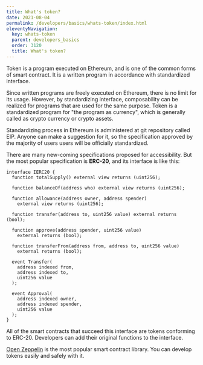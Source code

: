 ```yaml
---
title: What's token?
date: 2021-08-04
permalink: /developers/basics/whats-token/index.html
eleventyNavigation:
  key: whats-token
  parent: developers_basics
  order: 3120
  title: What's token?
---
```


Token is a program executed on Ethereum, and is one of the common forms of smart contract. It is a written program in accordance with standardized interface.

Since written programs are freely executed on Ethereum, there is no limit for its usage. However, by standardizing interface, composability can be realized for programs that are used for the same purpose. Token is a standardized program for "the program as currency", which is generally called as crypto currency or crypto assets.

Standardizing process in Ethereum is administered at git repository called EIP. Anyone can make a suggestion for it, so the specification approved by the majority of users users will be officially standardized.

There are many new-coming specifications proposed for accessibility. But the most popular specification is **ERC-20**, and its interface is like this:

```solidity
interface IERC20 {
  function totalSupply() external view returns (uint256);

  function balanceOf(address who) external view returns (uint256);

  function allowance(address owner, address spender)
    external view returns (uint256);

  function transfer(address to, uint256 value) external returns (bool);

  function approve(address spender, uint256 value)
    external returns (bool);

  function transferFrom(address from, address to, uint256 value)
    external returns (bool);

  event Transfer(
    address indexed from,
    address indexed to,
    uint256 value
  );

  event Approval(
    address indexed owner,
    address indexed spender,
    uint256 value
  );
}
```

All of the smart contracts that succeed this interface are tokens conforming to ERC-20. Developers can add their original functions to the interface.

[Open Zeppelin](https://github.com/OpenZeppelin/openzeppelin-contracts) is the most popular smart contract library. You can develop tokens easily and safely with it.
